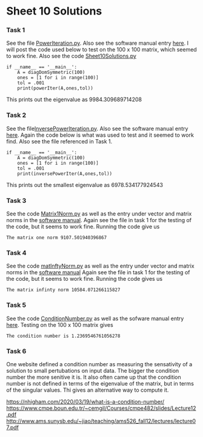 # Sheet 10 Solutions

### Task 1
See the file [PowerIteration.py](PowerIteration.py). Also see the software manual entry [here](../../SoftWare_Manual/PowerIter.py). I will post the code used below to test on the 100 x 100 matrix, which seemed to work fine. Also see the code [Sheet10Solutions.py](Sheet10Solutions.py)

```
if __name__ == '__main__':
    A = diagDomSymmetric(100)
    ones = [1 for i in range(100)]
    tol = .001
    print(powerIter(A,ones,tol))
```
This prints out the eigenvalue as 9984.309689714208

### Task 2
See the file[InversePowerIteration.py](InversePowerIteration.py). Also see the software manual entry [here](../../SoftWare_Manual/InversePowerIter.md). Again the code below is what was used to test and it seemed to work find. Also see the file referenced in Task 1.
```
if __name__ == '__main__':
    A = diagDomSymmetric(100)
    ones = [1 for i in range(100)]
    tol = .001
    print(inversePowerIter(A,ones,tol))
```
This prints out the smallest eigenvalue as 6978.534177924543

### Task 3
See the code [Matrix1Norm.py](Matrix1Norm.py) as well as the entry under vector and matrix norms in the [software manual](../../SoftWare_Manual/Table_of_Contents.md). Again see the file in task 1 for the testing of the code, but it seems to work fine.
Running the code give us
```buildoutcfg
The matrix one norm 9107.501940396867
```

### Task 4
See the code [matInftyNorm.py](matInftyNorm.py) as well as the entry under vector and matrix norms in the [software manual](../../SoftWare_Manual/Table_of_Contents.md) Again see the file in task 1 for the testing of the code, but it seems to work fine.
Running the code gives us
```buildoutcfg
The matrix infinty norm 10584.071266115827
```

### Task 5
See the code [ConditionNumber.py](CondtionNumber.py) as well as the sofware manual entry [here](../../SoftWare_Manual/ConditionNumber.md). Testing on the 100 x 100 matrix gives
```
The condition number is 1.2369546761056278
```

### Task 6 
One website defined a condition number as measuring the sensativity of a solution to small pertubations on input data. The bigger the condition number the more senitive it is. It also often came up that the condition number is not defined in terms of the eigenvalue of the matrix, but in terms of the singular values. Thi gives an alternative way to compute it.

https://nhigham.com/2020/03/19/what-is-a-condition-number/
https://www.cmpe.boun.edu.tr/~cemgil/Courses/cmpe482/slides/Lecture12.pdf
http://www.ams.sunysb.edu/~jiao/teaching/ams526_fall12/lectures/lecture07.pdf
